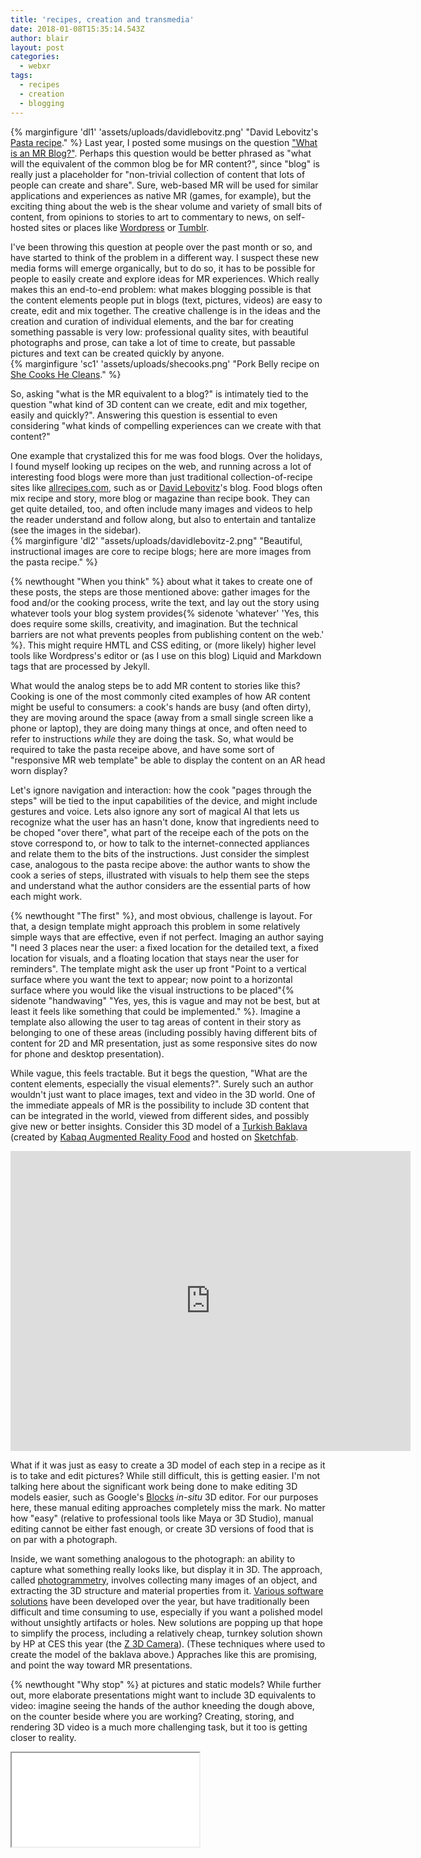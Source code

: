 ```yaml
---
title: 'recipes, creation and transmedia'
date: 2018-01-08T15:35:14.543Z
author: blair
layout: post
categories:
  - webxr
tags:
  - recipes
  - creation
  - blogging
---
```

{% marginfigure 'dl1' 'assets/uploads/davidlebovitz.png' "David Lebovitz's [Pasta recipe](https://www.davidlebovitz.com/how-to-make-fresh-pasta-homemade-recipe/)." %}
Last year, I posted some musings on the question ["What is an MR Blog?"](/2017/11/14/what-is-an-mr-blog/). Perhaps this question would be better phrased as "what will the equivalent of the common blog be for MR content?", since "blog" is really just a placeholder for "non-trivial collection of content that lots of people can create and share".  Sure, web-based MR will be used for similar applications and experiences as native MR (games, for example), but the exciting thing about the web is the shear volume and variety of small bits of content, from opinions to stories to art to commentary to news, on self-hosted sites or places like [Wordpress](https://wordpress.com) or [Tumblr](https://www.tumblr.com/).

I've been throwing this question at people over the past month or so, and have started to think of the problem in a different way. I suspect these new media forms will emerge organically, but to do so, it has to be possible for people to easily create and explore ideas for MR experiences.  Which really makes this an end-to-end problem: what makes blogging possible is that the content elements people put in blogs (text, pictures, videos) are easy to create, edit and mix together. The creative challenge is in the ideas and the creation and curation of individual elements, and the bar for creating something passable is very low:  professional quality sites, with beautiful photographs and prose, can take a lot of time to create, but passable pictures and text can be created quickly by anyone.  
{% marginfigure 'sc1' 'assets/uploads/shecooks.png' "Pork Belly recipe on [She Cooks He Cleans](https://shecookshecleans.net/2012/04/30/maple-bourbon-smoked-pork-belly/)." %}

So, asking "what is the MR equivalent to a blog?" is intimately tied to the question "what kind of 3D content can we create, edit and mix together, easily and quickly?". Answering this question is essential to even considering "what kinds of compelling experiences can we create with that content?"

One example that crystalized this for me was food blogs. Over the holidays, I found myself looking up recipes on the web, and running across a lot of interesting food blogs were more than just traditional collection-of-recipe sites like [allrecipes.com](http://allrecipes.com), such as  or [David Lebovitz](https://www.davidlebovitz.com/)'s blog.
Food blogs often mix recipe and story, more blog or magazine than recipe book.  They can get quite detailed, too, and often include many images and videos to help the reader understand and follow along, but also to entertain and tantalize (see the images in the sidebar).  
{% marginfigure 'dl2' "assets/uploads/davidlebovitz-2.png" "Beautiful, instructional images are core to recipe blogs; here are more images from the pasta recipe." %}

{% newthought "When you think" %} about what it takes to create one of these posts, the steps are those mentioned above: gather images for the food and/or the cooking process, write the text, and lay out the story using whatever tools your blog system provides{% sidenote 'whatever' 'Yes, this does require some skills, creativity, and imagination. But the technical barriers are not what prevents peoples from publishing content on the web.' %}. This might require HMTL and CSS editing, or (more likely) higher level tools like Wordpress's editor or (as I use on this blog) Liquid and Markdown tags that are processed by Jekyll.

What would the analog steps be to add MR content to stories like this?  Cooking is one of the most commonly cited examples of how AR content might be useful to consumers: a cook's hands are busy (and often dirty), they are moving around the space (away from a small single screen like a phone or laptop), they are doing many things at once, and often need to refer to instructions _while_ they are doing the task.  So, what would be required to take the pasta receipe above, and have some sort of "responsive MR web template" be able to display the content on an AR head worn display?

Let's ignore navigation and interaction: how the cook "pages through the steps" will be tied to the input capabilities of the device, and might include gestures and voice. Lets also ignore any sort of magical AI that lets us recognize what the user has an hasn't done, know that ingredients need to be choped "over there", what part of the receipe each of the pots on the stove correspond to, or how to talk to the internet-connected appliances and relate them to the bits of the instructions. Just consider the simplest case, analogous to the pasta recipe above: the author wants to show the cook a series of steps, illustrated with visuals to help them see the steps and understand what the author considers are the essential parts of how each might work.

{% newthought "The first" %}, and most obvious, challenge is layout. For that, a design template might approach this problem in some relatively simple ways that are effective, even if not perfect. Imaging an author saying "I need 3 places near the user: a fixed location for the detailed text, a fixed location for visuals, and a floating location that stays near the user for reminders". The template might ask the user up front "Point to a vertical surface where you want the text to appear;  now point to a horizontal surface where you would like the visual instructions to be placed"{% sidenote "handwaving" "Yes, yes, this is vague and may not be best, but at least it feels like something that could be implemented." %}. Imagine a template also allowing the user to tag areas of content in their story as belonging to one of these areas (including possibly having different bits of content for 2D and MR presentation, just as some responsive sites do now for phone and desktop presentation).

While vague, this feels tractable.  But it begs the question, "What are the content elements, especially the visual elements?".  Surely such an author wouldn't just want to place images, text and video in the 3D world.  One of the immediate appeals of MR is the possibility to include 3D content that can be integrated in the world, viewed from different sides, and possibly give new or better insights.  Consider this 3D model of a 
<a href="https://sketchfab.com/models/7781337f561241e1974809a8c6783efd?utm_medium=embed&utm_source=website&utm_campain=share-popup" target="_blank">Turkish Baklava</a>
(created by <a href="https://sketchfab.com/kabaq?utm_medium=embed&utm_source=website&utm_campain=share-popup" target="_blank">Kabaq Augmented Reality Food</a> and hosted on <a href="https://sketchfab.com?utm_medium=embed&utm_source=website&utm_campain=share-popup" target="_blank">Sketchfab</a>.

<div class="sketchfab-embed-wrapper"><iframe width="640" height="480" src="https://sketchfab.com/models/7781337f561241e1974809a8c6783efd/embed" frameborder="0" allowvr allowfullscreen mozallowfullscreen="true" webkitallowfullscreen="true" onmousewheel=""></iframe>
</div>

What if it was just as easy to create a 3D model of each step in a recipe as it is to take and edit pictures? While still difficult, this is getting easier. I'm not talking here about the significant work being done to make editing 3D models easier, such as Google's [Blocks](https://vr.google.com/blocks/) _in-situ_ 3D editor. For our purposes here, these manual editing approaches completely miss the mark. No matter how "easy" (relative to professional tools like Maya or 3D Studio), manual editing cannot be either fast enough, or create 3D versions of food that is on par with a photograph. 

Inside, we want something analogous to the photograph: an ability to capture what something really looks like, but display it in 3D.  The approach, called [photogrammetry](https://en.wikipedia.org/wiki/Photogrammetry), involves collecting many images of an object, and extracting the 3D structure and material properties from it.  [Various software solutions](https://en.wikipedia.org/wiki/Comparison_of_photogrammetry_software) have been developed over the year, but have traditionally been difficult and time consuming to use, especially if you want a polished model without unsightly artifacts or holes.  New solutions are popping up that hope to simplify the process, including a relatively cheap, turnkey solution shown by HP at CES this year (the [Z 3D Camera](http://www8.hp.com/us/en/campaigns/z-3d-camera/overview.html)). (These techniques where used to create the model of the baklava above.)  Appraches like this are promising, and point the way toward MR presentations.

{% newthought "Why stop" %} at pictures and static models?  While further out, more elaborate presentations might want to include 3D equivalents to video: imagine seeing the hands of the author kneeding the dough above, on the counter beside where you are working? Creating, storing, and rendering 3D video is a much more challenging task, but it too is getting closer to reality. 

<iframe class="table-wrapper" src="assets/uploads/microsoft-capture-vid.mov" ></iframe> 
